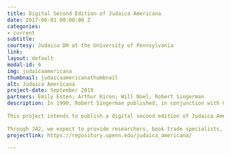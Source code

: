 ```yaml
---
title: Digital Second Edition of Judaica Americana
date: 2017-06-01 00:00:00 Z
categories:
- current
subtitle:
courtesy: Judaica DH at the University of Pennsylvania
link:
layout: default
modal-id: 6
img: judaicaamericana
thumbnail: judaicaamericanathumbnail
alt: Judaica Americana
project-date: September 2019
partners: Emily Esten; Arthur Kiron; Will Noel; Robert Singerman
description: In 1990, Robert Singerman published, in conjunction with Greenwood Press, his magisterial two-volume Judaica Americana, an American Jewish bibliography of publications, both monographic and periodical, published prior to the 20th century. It identifies 6,500+ publications, including their metadata and names of collections where copies are known to be held.  Taken as a whole, it provides extensive documentation of American Jewish communal activity. All of the publications included in JA are now in the public domain, and many have been digitized by their respective libraries for repositories such as HathiTrust, GoogleBooks, Internet Archive, or other digital copies.  
 
This project intends to publish a digital second edition of Judaica Americana incorporating the foundation bibliography with the approximately 3,000 supplements the author/compiler Robert Singerman has found, taking into account and removing entries that he has withdrawn from the foundation bibliography, with an explanation for why they were removed. This digital copy will be available as a file, dataset, and searchable database.
 
Through JA2, we expect to provide researchers, book trade specialists, genealogists, and bibliographers with the information they will need to mine this invaluable resource. We also expect to provide an example to Penn Libraries and others of how to build an open-source open-access digital library for similar materials." 
projectlink: https://repository.upenn.edu/judaica_americana/

---
```

